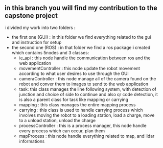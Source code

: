 ## **in this branch you will find my  contribution to the capstone project**

i divided my work into two folders :

* the first one (GUI) : in this folder we find everything related to the gui and instruction for setup
* the second one (ROS) : in that folder we find a ros package i created which contains 5nodes and 3 classes:
  * ie_api : this node handle the communication between ros and the web application
  * movementController : this node update the robot movement according to what user desires to use through the GUI
  * cameraController : this node manage all of the camera found on the robot and conver them to images to send to the web   application
  * task: this class manages the line following system, with detection of junction and choice of side to continue and also qr code detection, it is also a parent class for task like mapping or carrying
  * mapping : this class manages the entire mapping process
  * carrying : this class is used to handle carrying process which involves moving the robot to a loading station, load a charge, move to a unload station, unload the charge
  * processController : this is a process manager,  this node handle every process which can occur, plan them
  * mapProcess : this node handle everything related to map, and lidar informations
